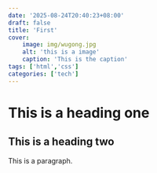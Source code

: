 ```yaml
---
date: '2025-08-24T20:40:23+08:00'
draft: false
title: 'First'
cover:
    image: img/wugong.jpg
    alt: 'this is a image'
    caption: 'This is the caption'
tags: ['html','css']
categories: ['tech']
---
```


# This is a heading one
## This is a heading two

This is a paragraph.


